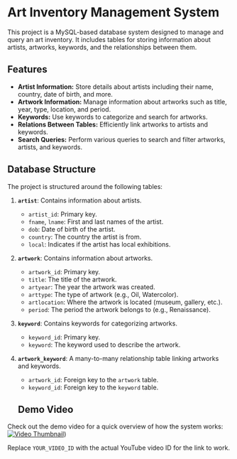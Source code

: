 # Art Inventory Management System

This project is a MySQL-based database system designed to manage and query an art inventory. It includes tables for storing information about artists, artworks, keywords, and the relationships between them.

## Features

- **Artist Information:** Store details about artists including their name, country, date of birth, and more.
- **Artwork Information:** Manage information about artworks such as title, year, type, location, and period.
- **Keywords:** Use keywords to categorize and search for artworks.
- **Relations Between Tables:** Efficiently link artworks to artists and keywords.
- **Search Queries:** Perform various queries to search and filter artworks, artists, and keywords.

## Database Structure

The project is structured around the following tables:

1. **`artist`**: Contains information about artists.
   - `artist_id`: Primary key.
   - `fname`, `lname`: First and last names of the artist.
   - `dob`: Date of birth of the artist.
   - `country`: The country the artist is from.
   - `local`: Indicates if the artist has local exhibitions.

2. **`artwork`**: Contains information about artworks.
   - `artwork_id`: Primary key.
   - `title`: The title of the artwork.
   - `artyear`: The year the artwork was created.
   - `arttype`: The type of artwork (e.g., Oil, Watercolor).
   - `artlocation`: Where the artwork is located (museum, gallery, etc.).
   - `period`: The period the artwork belongs to (e.g., Renaissance).

3. **`keyword`**: Contains keywords for categorizing artworks.
   - `keyword_id`: Primary key.
   - `keyword`: The keyword used to describe the artwork.

4. **`artwork_keyword`**: A many-to-many relationship table linking artworks and keywords.
   - `artwork_id`: Foreign key to the `artwork` table.
   - `keyword_id`: Foreign key to the `keyword` table.
   ## Demo Video

Check out the demo video for a quick overview of how the system works:  
[![Video Thumbnail]()](https://www.loom.com/share/5ced74821f5546e18030ffd4bb4dd2d1?sid=e0748943-5724-4e1b-a20b-96929b3758b3))

Replace `YOUR_VIDEO_ID` with the actual YouTube video ID for the link to work.

